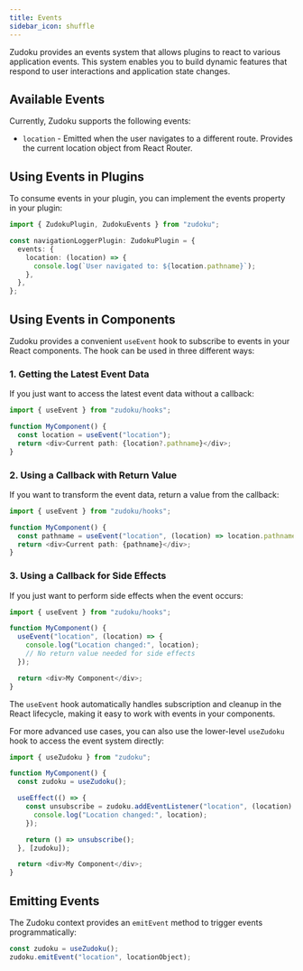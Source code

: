 ```yaml
---
title: Events
sidebar_icon: shuffle
---
```


Zudoku provides an events system that allows plugins to react to various application events. This system enables you to build dynamic features that respond to user interactions and application state changes.

## Available Events

Currently, Zudoku supports the following events:

- `location` - Emitted when the user navigates to a different route. Provides the current location object from React Router.

## Using Events in Plugins

To consume events in your plugin, you can implement the events property in your plugin:

```typescript
import { ZudokuPlugin, ZudokuEvents } from "zudoku";

const navigationLoggerPlugin: ZudokuPlugin = {
  events: {
    location: (location) => {
      console.log(`User navigated to: ${location.pathname}`);
    },
  },
};
```

## Using Events in Components

Zudoku provides a convenient `useEvent` hook to subscribe to events in your React components. The hook can be used in three different ways:

### 1. Getting the Latest Event Data

If you just want to access the latest event data without a callback:

```typescript
import { useEvent } from "zudoku/hooks";

function MyComponent() {
  const location = useEvent("location");
  return <div>Current path: {location?.pathname}</div>;
}
```

### 2. Using a Callback with Return Value

If you want to transform the event data, return a value from the callback:

```typescript
import { useEvent } from "zudoku/hooks";

function MyComponent() {
  const pathname = useEvent("location", (location) => location.pathname);
  return <div>Current path: {pathname}</div>;
}
```

### 3. Using a Callback for Side Effects

If you just want to perform side effects when the event occurs:

```typescript
import { useEvent } from "zudoku/hooks";

function MyComponent() {
  useEvent("location", (location) => {
    console.log("Location changed:", location);
    // No return value needed for side effects
  });

  return <div>My Component</div>;
}
```

The `useEvent` hook automatically handles subscription and cleanup in the React lifecycle, making it easy to work with events in your components.

For more advanced use cases, you can also use the lower-level `useZudoku` hook to access the event system directly:

```typescript
import { useZudoku } from "zudoku";

function MyComponent() {
  const zudoku = useZudoku();

  useEffect(() => {
    const unsubscribe = zudoku.addEventListener("location", (location) => {
      console.log("Location changed:", location);
    });

    return () => unsubscribe();
  }, [zudoku]);

  return <div>My Component</div>;
}
```

## Emitting Events

The Zudoku context provides an `emitEvent` method to trigger events programmatically:

```typescript
const zudoku = useZudoku();
zudoku.emitEvent("location", locationObject);
```
